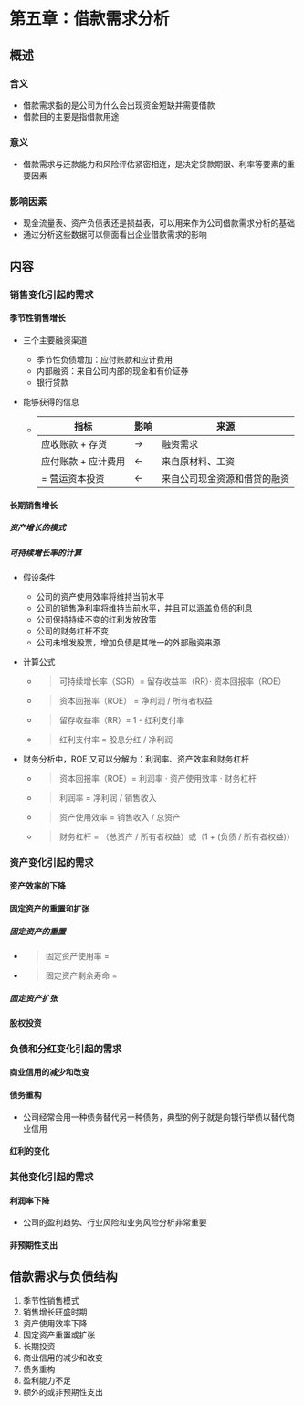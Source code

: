 # 第五章：借款需求分析

## 概述

### 含义

- 借款需求指的是公司为什么会出现资金短缺并需要借款
- 借款目的主要是指借款用途

### 意义

- 借款需求与还款能力和风险评估紧密相连，是决定贷款期限、利率等要素的重要因素

### 影响因素

- 现金流量表、资产负债表还是损益表，可以用来作为公司借款需求分析的基础
- 通过分析这些数据可以侧面看出企业借款需求的影响

## 内容

### 销售变化引起的需求

#### 季节性销售增长

- 三个主要融资渠道

  - 季节性负债增加：应付账款和应计费用
  - 内部融资：来自公司内部的现金和有价证券
  - 银行贷款

- 能够获得的信息

  - | 指标                | 影响 | 来源                         |
    | ------------------- | ---- | ---------------------------- |
    | 应收账款 + 存货     | ->   | 融资需求                     |
    | 应付账款 + 应计费用 | <-   | 来自原材料、工资             |
    | = 营运资本投资      | <-   | 来自公司现金资源和借贷的融资 |

#### 长期销售增长

##### 资产增长的模式

##### 可持续增长率的计算

- 假设条件

  - 公司的资产使用效率将维持当前水平
  - 公司的销售净利率将维持当前水平，并且可以涵盖负债的利息
  - 公司保持持续不变的红利发放政策
  - 公司的财务杠杆不变
  - 公司未增发股票，增加负债是其唯一的外部融资来源

- 计算公式

  - > 可持续增长率（SGR）= 留存收益率（RR）· 资本回报率（ROE）

  - > 资本回报率（ROE） = 净利润 / 所有者权益

  - > 留存收益率（RR）= 1 - 红利支付率

  - > 红利支付率 = 股息分红 / 净利润

- 财务分析中，ROE 又可以分解为：利润率、资产效率和财务杠杆

  - > 资本回报率（ROE）= 利润率 · 资产使用效率 · 财务杠杆

  - > 利润率 = 净利润 / 销售收入

  - > 资产使用效率 = 销售收入 / 总资产

  - > 财务杠杆 = （总资产 / 所有者权益）或（1 + (负债 / 所有者权益)）

### 资产变化引起的需求

#### 资产效率的下降

#### 固定资产的重置和扩张

##### 固定资产的重置

- > 固定资产使用率 = 

- > 固定资产剩余寿命 = 

##### 固定资产扩张

#### 股权投资

### 负债和分红变化引起的需求

#### 商业信用的减少和改变

#### 债务重构

- 公司经常会用一种债务替代另一种债务，典型的例子就是向银行举债以替代商业信用

#### 红利的变化

### 其他变化引起的需求

#### 利润率下降

- 公司的盈利趋势、行业风险和业务风险分析非常重要

#### 非预期性支出

## 借款需求与负债结构

1. 季节性销售模式
2. 销售增长旺盛时期
3. 资产使用效率下降
4. 固定资产重置或扩张
5. 长期投资
6. 商业信用的减少和改变
7. 债务重构
8. 盈利能力不足
9. 额外的或非预期性支出